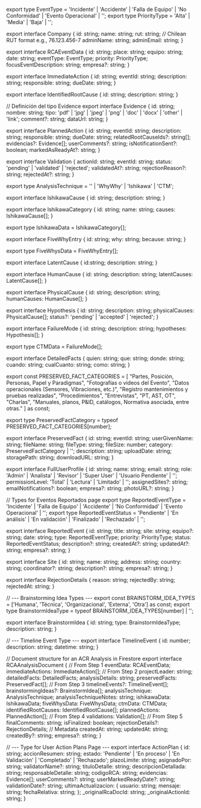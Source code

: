 export type EventType = 'Incidente' | 'Accidente' | 'Falla de Equipo' | 'No Conformidad' | 'Evento Operacional' | '';
export type PriorityType = 'Alta' | 'Media' | 'Baja' | '';

export interface Company {
  id: string;
  name: string;
  rut: string; // Chilean RUT format e.g., 76.123.456-7
  adminName: string;
  adminEmail: string;
}

export interface RCAEventData {
  id: string;
  place: string;
  equipo: string;
  date: string;
  eventType: EventType;
  priority: PriorityType;
  focusEventDescription: string;
  empresa?: string;
}

export interface ImmediateAction {
  id: string;
  eventId: string;
  description: string;
  responsible: string;
  dueDate: string;
}

export interface IdentifiedRootCause {
  id: string;
  description: string;
}

// Definición del tipo Evidence
export interface Evidence {
  id: string;
  nombre: string;
  tipo: 'pdf' | 'jpg' | 'jpeg' | 'png' | 'doc' | 'docx' | 'other' | 'link';
  comment?: string;
  dataUrl: string;
}

export interface PlannedAction {
  id: string;
  eventId: string;
  description: string;
  responsible: string;
  dueDate: string;
  relatedRootCauseIds?: string[];
  evidencias?: Evidence[];
  userComments?: string;
  isNotificationSent?: boolean;
  markedAsReadyAt?: string;
}

export interface Validation {
  actionId: string;
  eventId: string;
  status: 'pending' | 'validated' | 'rejected';
  validatedAt?: string;
  rejectionReason?: string;
  rejectedAt?: string;
}

export type AnalysisTechnique = '' | 'WhyWhy' | 'Ishikawa' | 'CTM';

export interface IshikawaCause {
  id: string;
  description: string;
}

export interface IshikawaCategory {
  id: string;
  name: string;
  causes: IshikawaCause[];
}

export type IshikawaData = IshikawaCategory[];

export interface FiveWhyEntry {
  id: string;
  why: string;
  because: string;
}

export type FiveWhysData = FiveWhyEntry[];

export interface LatentCause {
  id:string;
  description: string;
}

export interface HumanCause {
  id: string;
  description: string;
  latentCauses: LatentCause[];
}

export interface PhysicalCause {
  id: string;
  description: string;
  humanCauses: HumanCause[];
}

export interface Hypothesis {
  id: string;
  description: string;
  physicalCauses: PhysicalCause[];
  status?: 'pending' | 'accepted' | 'rejected';
}

export interface FailureMode {
  id: string;
  description: string;
  hypotheses: Hypothesis[];
}

export type CTMData = FailureMode[];

export interface DetailedFacts {
  quien: string;
  que: string;
  donde: string;
  cuando: string;
  cualCuanto: string;
  como: string;
}

export const PRESERVED_FACT_CATEGORIES = [
  "Partes, Posición, Personas, Papel y Paradigmas",
  "Fotografías o videos del Evento",
  "Datos operacionales (Sensores, Vibraciones, etc.)",
  "Registro mantenimientos y pruebas realizadas",
  "Procedimientos",
  "Entrevistas",
  "PT, AST, OT",
  "Charlas",
  "Manuales, planos, P&ID, catálogos, Normativa asociada, entre otras."
] as const;

export type PreservedFactCategory = typeof PRESERVED_FACT_CATEGORIES[number];

export interface PreservedFact {
  id: string;
  eventId: string;
  userGivenName: string;
  fileName: string;
  fileType: string;
  fileSize: number;
  category: PreservedFactCategory | '';
  description: string;
  uploadDate: string;
  storagePath: string;
  downloadURL: string;
}

export interface FullUserProfile {
  id: string;
  name: string;
  email: string;
  role: 'Admin' | 'Analista' | 'Revisor' | 'Super User' | 'Usuario Pendiente' | '';
  permissionLevel: 'Total' | 'Lectura' | 'Limitado' | '';
  assignedSites?: string;
  emailNotifications?: boolean;
  empresa?: string;
  photoURL?: string;
}

// Types for Eventos Reportados page
export type ReportedEventType = 'Incidente' | 'Falla de Equipo' | 'Accidente' | 'No Conformidad' | 'Evento Operacional' | '';
export type ReportedEventStatus = 'Pendiente' | 'En análisis' | 'En validación' | 'Finalizado' | 'Rechazado' | '';


export interface ReportedEvent {
  id: string;
  title: string;
  site: string;
  equipo?: string;
  date: string;
  type: ReportedEventType;
  priority: PriorityType;
  status: ReportedEventStatus;
  description?: string;
  createdAt?: string;
  updatedAt?: string;
  empresa?: string;
}

export interface Site {
  id: string;
  name: string;
  address: string;
  country: string;
  coordinator?: string;
  description?: string;
  empresa?: string;
}

export interface RejectionDetails {
  reason: string;
  rejectedBy: string;
  rejectedAt: string;
}

// --- Brainstorming Idea Types ---
export const BRAINSTORM_IDEA_TYPES = ['Humana', 'Técnica', 'Organizacional', 'Externa', 'Otra'] as const;
export type BrainstormIdeaType = typeof BRAINSTORM_IDEA_TYPES[number] | '';

export interface BrainstormIdea {
  id: string;
  type: BrainstormIdeaType;
  description: string;
}

// --- Timeline Event Type ---
export interface TimelineEvent {
  id: number;
  description: string;
  datetime: string;
}

// Document structure for an ACR Analysis in Firestore
export interface RCAAnalysisDocument {
  // From Step 1
  eventData: RCAEventData;
  immediateActions: ImmediateAction[];
  // From Step 2
  projectLeader: string;
  detailedFacts: DetailedFacts;
  analysisDetails: string;
  preservedFacts: PreservedFact[];
  // From Step 3
  timelineEvents?: TimelineEvent[];
  brainstormingIdeas?: BrainstormIdea[]; 
  analysisTechnique: AnalysisTechnique;
  analysisTechniqueNotes: string;
  ishikawaData: IshikawaData;
  fiveWhysData: FiveWhysData;
  ctmData: CTMData;
  identifiedRootCauses: IdentifiedRootCause[];
  plannedActions: PlannedAction[];
  // From Step 4
  validations: Validation[];
  // From Step 5
  finalComments: string;
  isFinalized: boolean;
  rejectionDetails?: RejectionDetails;
  // Metadata
  createdAt: string;
  updatedAt: string;
  createdBy?: string;
  empresa?: string;
}

// --- Type for User Action Plans Page ---
export interface ActionPlan {
  id: string;
  accionResumen: string;
  estado: 'Pendiente' | 'En proceso' | 'En Validación' | 'Completado' | 'Rechazado';
  plazoLimite: string;
  asignadoPor: string; 
  validatorName?: string; 
  tituloDetalle: string;
  descripcionDetallada: string;
  responsableDetalle: string;
  codigoRCA: string;
  evidencias: Evidence[];
  userComments?: string;
  userMarkedReadyDate?: string; 
  validationDate?: string; 
  ultimaActualizacion: {
    usuario: string;
    mensaje: string;
    fechaRelativa: string;
  };
  _originalRcaDocId: string;
  _originalActionId: string;
}